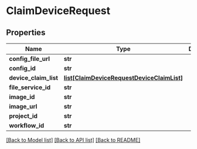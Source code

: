# ClaimDeviceRequest

## Properties
Name | Type | Description | Notes
------------ | ------------- | ------------- | -------------
**config_file_url** | **str** |  | [optional] 
**config_id** | **str** |  | [optional] 
**device_claim_list** | [**list[ClaimDeviceRequestDeviceClaimList]**](ClaimDeviceRequestDeviceClaimList.md) |  | [optional] 
**file_service_id** | **str** |  | [optional] 
**image_id** | **str** |  | [optional] 
**image_url** | **str** |  | [optional] 
**project_id** | **str** |  | [optional] 
**workflow_id** | **str** |  | [optional] 

[[Back to Model list]](../README.md#documentation-for-models) [[Back to API list]](../README.md#documentation-for-api-endpoints) [[Back to README]](../README.md)


